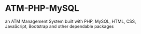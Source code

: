 # ATM-PHP-MySQL
an ATM Management System built with PHP, MySQL, HTML, CSS, JavaScript, Bootstrap and other dependable packages
